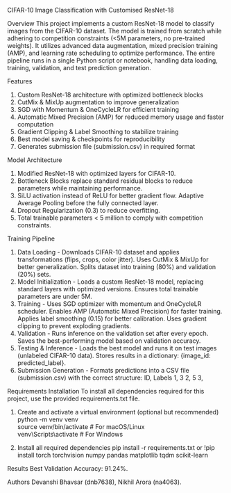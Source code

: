 CIFAR-10 Image Classification with Customised ResNet-18

Overview
  This project implements a custom ResNet-18 model to classify images from the CIFAR-10 dataset. The model is trained from scratch while adhering to competition constraints (<5M parameters, no pre-trained weights). It utilizes advanced data augmentation, mixed precision training (AMP), and learning rate scheduling to optimize performance. The entire pipeline runs in a single Python script or notebook, handling data loading, training, validation, and test prediction generation.

Features
  1. Custom ResNet-18 architecture with optimized bottleneck blocks
  2. CutMix & MixUp augmentation to improve generalization
  3. SGD with Momentum & OneCycleLR for efficient training
  4. Automatic Mixed Precision (AMP) for reduced memory usage and faster computation
  5. Gradient Clipping & Label Smoothing to stabilize training
  6. Best model saving & checkpoints for reproducibility
  7. Generates submission file (submission.csv) in required format

Model Architecture
  1. Modified ResNet-18 with optimized layers for CIFAR-10. 
  2. Bottleneck Blocks replace standard residual blocks to reduce parameters while maintaining performance. 
  3. SiLU activation instead of ReLU for better gradient flow. Adaptive Average Pooling before the fully connected layer. 
  4. Dropout Regularization (0.3) to reduce overfitting. 
  5. Total trainable parameters < 5 million to comply with competition constraints.


Training Pipeline
  1. Data Loading - Downloads CIFAR-10 dataset and applies transformations (flips, crops, color jitter). Uses CutMix & MixUp for better generalization. Splits dataset into training (80%) and validation (20%) sets. 
  2. Model Initialization - Loads a custom ResNet-18 model, replacing standard layers with optimized versions. Ensures total trainable parameters are under 5M. 
  3. Training - Uses SGD optimizer with momentum and OneCycleLR scheduler. Enables AMP (Automatic Mixed Precision) for faster training. Applies label smoothing (0.15) for better calibration. Uses gradient clipping to prevent exploding gradients. 
  4. Validation - Runs inference on the validation set after every epoch. Saves the best-performing model based on validation accuracy. 
  5. Testing & Inference - Loads the best model and runs it on test images (unlabeled CIFAR-10 data). Stores results in a dictionary: {image_id: predicted_label}. 
  6. Submission Generation - Formats predictions into a CSV file (submission.csv) with the correct structure: ID, Labels 1, 3 2, 5 3, 

Requirements Installation
  To install all dependencies required for this project, use the provided requirements.txt file.
  
  1. Create and activate a virtual environment (optional but recommended)
          python -m venv venv  
          source venv/bin/activate  # For macOS/Linux  
          venv\Scripts\activate  # For Windows  

  2. Install all required dependencies
          pip install -r requirements.txt or
          !pip install torch torchvision numpy pandas matplotlib tqdm scikit-learn

Results
Best Validation Accuracy: 91.24%. 

Authors
Devanshi Bhavsar (dnb7638), Nikhil Arora (na4063).





